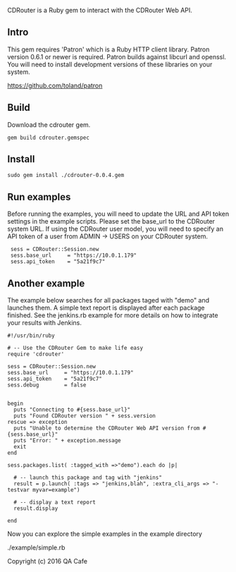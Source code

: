 CDRouter is a Ruby gem to interact with the CDRouter Web API. 

## Intro

This gem requires 'Patron' which is a Ruby HTTP client library. Patron
version 0.6.1 or newer is required. Patron builds against libcurl and
openssl. You will need to install development versions of these
libraries on your system.

https://github.com/toland/patron

## Build

Download the cdrouter gem.
    
    gem build cdrouter.gemspec

## Install

    sudo gem install ./cdrouter-0.0.4.gem

## Run examples

Before running the examples, you will need to update the URL and API token
settings in the example scripts. Please set the base_url to the CDRouter
system URL. If using the CDRouter user model, you will need to specify an
API token of a user from ADMIN -> USERS on your CDRouter system.

     sess = CDRouter::Session.new
     sess.base_url     = "https://10.0.1.179"
     sess.api_token    = "5a21f9c7"


## Another example

The example below searches for all packages taged with "demo" and launches them.
A simple text report is displayed after each package finished. See the
jenkins.rb example for more details on how to integrate your results with
Jenkins.


``` text
#!/usr/bin/ruby

# -- Use the CDRouter Gem to make life easy
require 'cdrouter'

sess = CDRouter::Session.new
sess.base_url     = "https://10.0.1.179"
sess.api_token    = "5a21f9c7"
sess.debug        = false


begin
  puts "Connecting to #{sess.base_url}"
  puts "Found CDRouter version " + sess.version
rescue => exception
  puts "Unable to determine the CDRouter Web API version from #{sess.base_url}"
  puts "Error: " + exception.message
  exit
end

sess.packages.list( :tagged_with =>"demo").each do |p| 

  # -- launch this package and tag with "jenkins"
  result = p.launch( :tags => "jenkins,blah", :extra_cli_args => "-testvar myvar=example")

  # -- display a text report
  result.display

end
```


Now you can explore the simple examples in the example directory

./example/simple.rb
    
Copyright (c) 2016 QA Cafe
